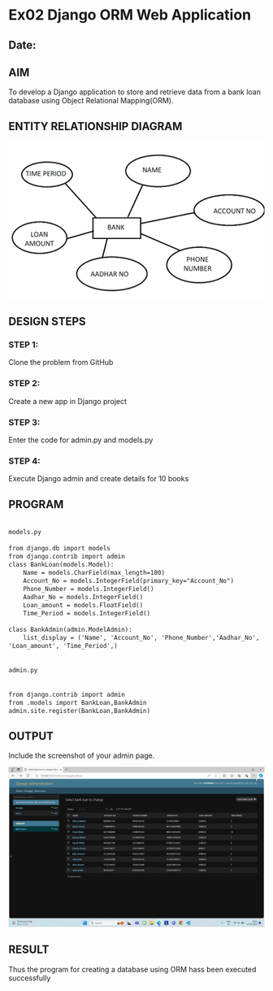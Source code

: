 # Ex02 Django ORM Web Application
## Date: 

## AIM
To develop a Django application to store and retrieve data from a bank loan database using Object Relational Mapping(ORM).

## ENTITY RELATIONSHIP DIAGRAM

![alt text](<Screenshot (3).png>)

## DESIGN STEPS

### STEP 1:
Clone the problem from GitHub

### STEP 2:
Create a new app in Django project

### STEP 3:
Enter the code for admin.py and models.py

### STEP 4:
Execute Django admin and create details for 10 books

## PROGRAM

```

models.py

from django.db import models
from django.contrib import admin
class BankLoan(models.Model):
    Name = models.CharField(max_length=100)
    Account_No = models.IntegerField(primary_key="Account_No")
    Phone_Number = models.IntegerField()
    Aadhar_No = models.IntegerField()
    Loan_amount = models.FloatField()
    Time_Period = models.IntegerField()
     
class BankAdmin(admin.ModelAdmin):
    list_display = ('Name', 'Account_No', 'Phone_Number','Aadhar_No', 'Loan_amount', 'Time_Period',)


admin.py


from django.contrib import admin
from .models import BankLoan,BankAdmin 
admin.site.register(BankLoan,BankAdmin)

```


## OUTPUT

Include the screenshot of your admin page.

![alt text](bankloan,django.png)


## RESULT
Thus the program for creating a database using ORM hass been executed successfully
